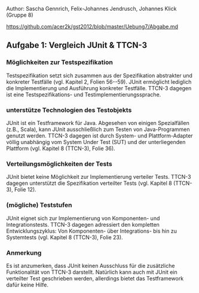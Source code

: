 Author: Sascha Gennrich, Felix-Johannes Jendrusch, Johannes Klick (Gruppe 8)

<https://github.com/acer2k/gst2012/blob/master/Uebung7/Abgabe.md>

## Aufgabe 1: Vergleich JUnit & TTCN-3

### Möglichkeiten zur Testspezifikation

Testspezifikation setzt sich zusammen aus der Spezifikation abstrakter und konkreter Testfälle (vgl. Kapitel 2, Folien 56--59). JUnit ermöglicht lediglich die Implementierung und Ausführung konkreter Testfälle. TTCN-3 dagegen ist eine Testspezifikations- und Testimplementierungssprache.

### unterstütze Technologien des Testobjekts

JUnit ist ein Testframework für Java. Abgesehen von einigen Spezialfällen (z.B., Scala), kann JUnit ausschließlich zum Testen von Java-Programmen genutzt werden. TTCN-3 dagegen ist durch System- und Plattform-Adapter völlig unabhängig vom System Under Test (SUT) und der unterliegenden Plattform (vgl. Kapitel 8 (TTCN-3), Folie 36).

### Verteilungsmöglichkeiten der Tests

JUnit bietet keine Möglichkeit zur Implementierung verteiler Tests. TTCN-3 dagegen unterstützt die Spezifikation verteilter Tests (vgl. Kapitel 8 (TTCN-3), Folie 12).

### (mögliche) Teststufen

JUnit eignet sich zur Implementierung von Komponenten- und Integrationstests. TTCN-3 dagegen adressiert den kompletten Entwicklungszyklus: Von Komponenten- über Integrations- bis hin zu Systemtests (vgl. Kapitel 8 (TTCN-3), Folie 23).

### Anmerkung

Es ist anzumerken, dass JUnit keinen Ausschluss für die zusätzliche Funktionalität von TTCN-3 darstellt. Natürlich kann auch mit JUnit ein verteilter Test geschrieben werden, allerdings bietet das Testframework dafür keine Hilfe.
